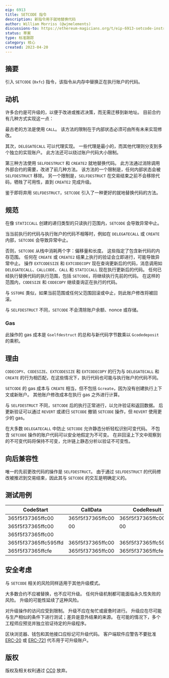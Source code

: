 ```yaml
---
eip: 6913
title: SETCODE 指令
description: 新指令用于就地替换代码
author: William Morriss (@wjmelements)
discussions-to: https://ethereum-magicians.org/t/eip-6913-setcode-instruction/13898
status: 草案
type: 标准跟踪
category: 核心
created: 2023-04-20
---
```


## 摘要

引入 `SETCODE` (`0xfc`) 指令，该指令从内存中替换正在执行账户的代码。

## 动机

许多合约是可升级的，以便于改进或推迟决策，而无需迁移到新地址。
目前合约有几种方式实现这一点：

最古老的方法是使用 `CALL`。
该方法的限制在于内部状态必须可由所有未来实现修改。

其次，`DELEGATECALL` 可以代理实现。
一些代理是最小的，而其他代理则分支到多个独立的实现账户。
此方法还可以绕过账户代码大小限制。

第三种方法使用 `SELFDESTRUCT` 和 `CREATE2` 就地替换代码。
此方法通过消除调用外部合约的需要，改进了前几种方法。
该方法的一个限制是，任何内部状态会被 `SELFDESTRUCT` 移除。
另一个限制是，`SELFDESTRUCT` 在交易结束之前不会移除代码，牺牲了可用性，直到 `CREATE2` 完成升级。

鉴于即将弃用 `SELFDESTRUCT`，`SETCODE` 引入了一种更好的就地替换代码的方法。

## 规范

在像 `STATICCALL` 创建的递归类型的只读执行范围内，`SETCODE` 会导致异常中止。

当当前执行的代码与执行账户的代码不相等时，例如在 `DELEGATECALL` 或 `CREATE` 内部，`SETCODE` 会导致异常中止。

否则，`SETCODE` 从栈中消耗两个字：偏移量和长度。
这些指定了包含新代码的内存范围。
任何在 `CREATE` 或 `CREATE2` 结果上执行的验证会立即进行，可能导致异常中止。
操作 `EXTCODESIZE` 和 `EXTCODECOPY` 现在查询更新后的代码，消息调用如 `DELEGATECALL`、`CALLCODE`、`CALL` 和 `STATICCALL` 现在执行更新后的代码。
任何已经执行替换代码的执行范围，包括 `SETCODE`，将继续执行先前的代码。
在这样的范围内，`CODESIZE` 和 `CODECOPY` 继续查询正在执行的代码。

与 `SSTORE` 类似，如果当前范围或任何父范围回滚或中止，则此账户修改将被回滚。

与 `SELFDESTRUCT` 不同，`SETCODE` 不会清除账户余额、nonce 或存储。

### Gas

此操作的 gas 成本是 `Gselfdestruct` 的总和与新代码字节数乘以 `Gcodedeposit` 的乘积。

## 理由

`CODECOPY`、`CODESIZE`、`EXTCODESIZE` 和 `EXTCODECOPY` 的行为与 `DELEGATECALL` 和 `CREATE` 的行为相匹配，在这些情况下，执行代码也可能与执行账户的代码不同。

`SETCODE` 的 gas 成本与 `CREATE` 相当，但不包括 `Gcreate`，因为没有创建执行上下文或新账户。
其他账户修改成本在执行 gas 之外进行计算。

与 `SELFDESTRUCT` 不同，`SETCODE` 后的执行正常进行，以允许验证和返回数据。
后更新验证可以通过 `REVERT` 或递归 `SETCODE` 撤销 `SETCODE` 操作，但 `REVERT` 使用更少的 gas。

在大多数 `DELEGATECALL` 中防止 `SETCODE` 允许静态分析轻松识别可变代码。
不包含 `SETCODE` 操作的账户代码可以安全地假定为不可变。
在非回滚上下文中观察到的不可变代码将保持不可变，允许链上静态分析以验证不可变性。

## 向后兼容性

唯一的先前更改代码的操作是 `SELFDESTRUCT`。
由于通过 `SELFDESTRUCT` 的代码修改被推迟到交易结束，因此其与 `SETCODE` 的交互是明确定义的。

## 测试用例

| CodeStart            | CallData         | CodeResult           | Gas  |
|----------------------|------------------|----------------------|------|
| 365f5f37365ffc00     | 365f5f37365ffc00 | 365f5f37365ffc00     | 6613 |
| 365f5f37365ffc00     | 00               | 00                   | 5213 |
| 365f5f37365ffc00     |                  |                      | 5013 |
| 365f5f37365ffc595ffd | 365f5f37365ffc00 | 365f5f37365ffc595ffd | 6617 |
| 365f5f37365ffcfe     | 365f5f37365ffc00 | 365f5f37365ffcfe     |  all |

## 安全考虑

与 `SETCODE` 相关的风险同样适用于其他升级模式。

大多数合约不应被替换，也不应可升级。
任何升级机制都可能面临永久性失败的风险。
升级的可能性延续了这种风险。

对升级操作的访问应受到限制。
升级不应在匆忙或疲惫时进行。
升级应在尽可能与生产相似的条件下进行测试；差异是意外结果的来源。
在可能的情况下，多个工程师应预览并独立验证待定的升级程序。

区块浏览器、钱包和其他接口应标记可升级代码。
客户端软件应警告不要批准 [ERC-20](../ERCs/erc-20.md) 或 [ERC-721](./eip-721.md) 代币用于可升级账户。

## 版权

版权及相关权利通过 [CC0](../LICENSE.md) 放弃。